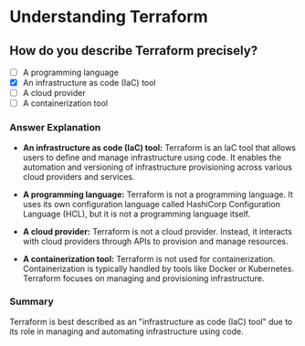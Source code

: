 # Understanding Terraform

## How do you describe Terraform precisely?

- [ ] A programming language
- [x] An infrastructure as code (IaC) tool
- [ ] A cloud provider
- [ ] A containerization tool

### Answer Explanation

- **An infrastructure as code (IaC) tool:** Terraform is an IaC tool that allows users to define and manage infrastructure using code. It enables the automation and versioning of infrastructure provisioning across various cloud providers and services.

- **A programming language:** Terraform is not a programming language. It uses its own configuration language called HashiCorp Configuration Language (HCL), but it is not a programming language itself.

- **A cloud provider:** Terraform is not a cloud provider. Instead, it interacts with cloud providers through APIs to provision and manage resources.

- **A containerization tool:** Terraform is not used for containerization. Containerization is typically handled by tools like Docker or Kubernetes. Terraform focuses on managing and provisioning infrastructure.

### Summary

Terraform is best described as an "infrastructure as code (IaC) tool" due to its role in managing and automating infrastructure using code.

